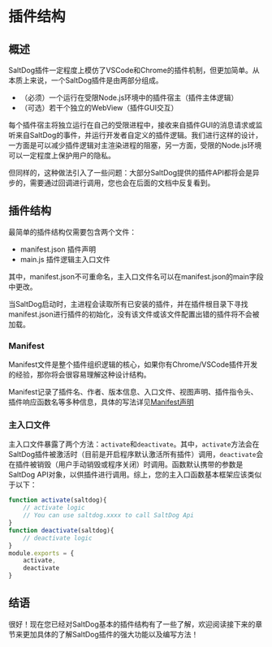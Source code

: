 # 插件结构

## 概述
SaltDog插件一定程度上模仿了VSCode和Chrome的插件机制，但更加简单。从本质上来说，一个SaltDog插件是由两部分组成。

- （必须）一个运行在受限Node.js环境中的插件宿主（插件主体逻辑）
- （可选）若干个独立的WebView（插件GUI交互）

每个插件宿主将独立运行在自己的受限进程中，接收来自插件GUI的消息请求或监听来自SaltDog的事件，并运行开发者自定义的插件逻辑。我们进行这样的设计，一方面是可以减少插件逻辑对主渲染进程的阻塞，另一方面，受限的Node.js环境可以一定程度上保护用户的隐私。

但同样的，这种做法引入了一些问题：大部分SaltDog提供的插件API都将会是异步的，需要通过回调进行调用，您也会在后面的文档中反复看到。

## 插件结构
最简单的插件结构仅需要包含两个文件：

- manifest.json 插件声明
- main.js 插件逻辑主入口文件

其中，manifest.json不可重命名，主入口文件名可以在manifest.json的main字段中更改。

当SaltDog启动时，主进程会读取所有已安装的插件，并在插件根目录下寻找manifest.json进行插件的初始化，没有该文件或该文件配置出错的插件将不会被加载。

### Manifest
Manifest文件是整个插件组织逻辑的核心，如果你有Chrome/VSCode插件开发的经验，那你将会很容易理解这种设计结构。

Manifest记录了插件名、作者、版本信息、入口文件、视图声明、插件指令头、插件响应函数名等多种信息，具体的写法详见[Manifest声明](zh-cn/plugin/manifest.md)

### 主入口文件
主入口文件暴露了两个方法：`activate`和`deactivate`。其中，`activate`方法会在SaltDog插件被激活时（目前是开启程序默认激活所有插件）调用，`deactivate`会在插件被销毁（用户手动销毁或程序关闭）时调用。函数默认携带的参数是SaltDog API对象，以供插件进行调用。综上，您的主入口函数基本框架应该类似于以下：

```javascript
function activate(saltdog){
    // activate logic
    // You can use saltdog.xxxx to call SaltDog Api
}
function deactivate(saltdog){
    // deactivate logic
}
module.exports = {
    activate,
    deactivate
}
```
## 结语
很好！现在您已经对SaltDog基本的插件结构有了一些了解，欢迎阅读接下来的章节来更加具体的了解SaltDog插件的强大功能以及编写方法！